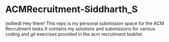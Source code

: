 # ACMRecruitment-Siddharth_S
(edited) Hey there! This repo is my personal submission space for the ACM Recruitment tasks.It contains my solutions and submissions for various coding and git exercises provided in the acm recruitment tasklist.
